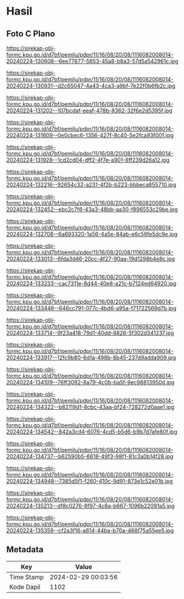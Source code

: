 # Hasil

## Foto C Plano

https://sirekap-obj-formc.kpu.go.id/d7bf/pemilu/pdpr/11/16/08/20/08/1116082008014-20240224-130608--6ee77877-5853-45a8-b8a3-57d5a542961c.jpg

https://sirekap-obj-formc.kpu.go.id/d7bf/pemilu/pdpr/11/16/08/20/08/1116082008014-20240224-130931--d2c65047-4a43-4ca3-a9bf-7e22f0b6fb2c.jpg

https://sirekap-obj-formc.kpu.go.id/d7bf/pemilu/pdpr/11/16/08/20/08/1116082008014-20240224-131202--107bcdaf-eeaf-478b-8362-32f6e2d5395f.jpg

https://sirekap-obj-formc.kpu.go.id/d7bf/pemilu/pdpr/11/16/08/20/08/1116082008014-20240224-131609--0e0cbec6-1356-427f-8c40-5e2fca93f001.jpg

https://sirekap-obj-formc.kpu.go.id/d7bf/pemilu/pdpr/11/16/08/20/08/1116082008014-20240224-131928--1cd2cd04-dff2-4f7e-a901-8ff239d26a12.jpg

https://sirekap-obj-formc.kpu.go.id/d7bf/pemilu/pdpr/11/16/08/20/08/1116082008014-20240224-132216--92654c32-a231-4f2b-b223-bbbeca655710.jpg

https://sirekap-obj-formc.kpu.go.id/d7bf/pemilu/pdpr/11/16/08/20/08/1116082008014-20240224-132452--ebc2c7f6-43a3-48bb-aa30-f896553c29be.jpg

https://sirekap-obj-formc.kpu.go.id/d7bf/pemilu/pdpr/11/16/08/20/08/1116082008014-20240224-132708--6a693320-1a56-4a5e-84ab-e6c56fe5dc9e.jpg

https://sirekap-obj-formc.kpu.go.id/d7bf/pemilu/pdpr/11/16/08/20/08/1116082008014-20240224-133013--6fda3d46-20cc-4f27-90aa-19d1298b4e8c.jpg

https://sirekap-obj-formc.kpu.go.id/d7bf/pemilu/pdpr/11/16/08/20/08/1116082008014-20240224-133233--cac7311e-8d44-40e8-a21c-b7124ed64920.jpg

https://sirekap-obj-formc.kpu.go.id/d7bf/pemilu/pdpr/11/16/08/20/08/1116082008014-20240224-133446--646cc791-077c-4bd6-a95a-f71722569d7b.jpg

https://sirekap-obj-formc.kpu.go.id/d7bf/pemilu/pdpr/11/16/08/20/08/1116082008014-20240224-133714--9f23a418-79d1-40dd-8826-5f302d341237.jpg

https://sirekap-obj-formc.kpu.go.id/d7bf/pemilu/pdpr/11/16/08/20/08/1116082008014-20240224-133917--12fc9b80-6d1a-498b-8b45-237d9adda909.jpg

https://sirekap-obj-formc.kpu.go.id/d7bf/pemilu/pdpr/11/16/08/20/08/1116082008014-20240224-134109--76ff3092-8a79-4c0b-ba5f-9ec98813950d.jpg

https://sirekap-obj-formc.kpu.go.id/d7bf/pemilu/pdpr/11/16/08/20/08/1116082008014-20240224-134322--b82119d1-8cbc-43aa-bf24-728272d0aae1.jpg

https://sirekap-obj-formc.kpu.go.id/d7bf/pemilu/pdpr/11/16/08/20/08/1116082008014-20240224-134542--842a3cd4-6076-4cd5-b5d6-b9b7d7afe80f.jpg

https://sirekap-obj-formc.kpu.go.id/d7bf/pemilu/pdpr/11/16/08/20/08/1116082008014-20240224-134737--b62590b5-6618-49f3-98f1-81c3a0b14f28.jpg

https://sirekap-obj-formc.kpu.go.id/d7bf/pemilu/pdpr/11/16/08/20/08/1116082008014-20240224-134948--7385d5f1-f260-410c-9d91-873e1c52e01b.jpg

https://sirekap-obj-formc.kpu.go.id/d7bf/pemilu/pdpr/11/16/08/20/08/1116082008014-20240224-135213--df8c0276-8f97-4c8a-b667-1096b22091a5.jpg

https://sirekap-obj-formc.kpu.go.id/d7bf/pemilu/pdpr/11/16/08/20/08/1116082008014-20240224-135359--cf2a3f16-a614-44ba-b70a-468f75a55ee5.jpg


## Metadata

| Key        | Value               |
| ---------- | ------------------- |
| Time Stamp | 2024-02-29 00:03:56 |
| Kode Dapil | 1102                |




